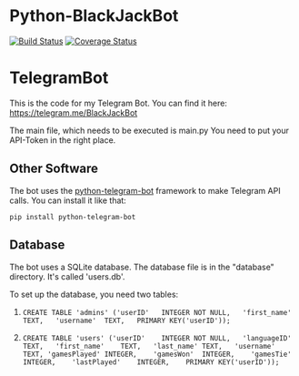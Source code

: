# Python-BlackJackBot

[![Build Status](https://travis-ci.org/d-Rickyy-b/Python-BlackJackBot.svg?branch=master)](https://travis-ci.org/d-Rickyy-b/Python-BlackJackBot) [![Coverage Status](https://coveralls.io/repos/github/d-Rickyy-b/Python-BlackJackBot/badge.svg?branch=master)](https://coveralls.io/github/d-Rickyy-b/Python-BlackJackBot?branch=master)

# TelegramBot
This is the code for my Telegram Bot. You can find it here: https://telegram.me/BlackJackBot

The main file, which needs to be executed is main.py
You need to put your API-Token in the right place.

## Other Software

The bot uses the [python-telegram-bot](https://python-telegram-bot.org/) framework to make Telegram API calls. You can install it like that:

``pip install python-telegram-bot``

## Database

The bot uses a SQLite database. The database file is in the "database" directory. It's called 'users.db'.

To set up the database, you need two tables:

1) ```CREATE TABLE 'admins' ('userID'	INTEGER NOT NULL,	'first_name'	TEXT,	'username'	TEXT,	PRIMARY KEY('userID'));```

2) ```CREATE TABLE 'users' ('userID'	INTEGER NOT NULL,	'languageID'	TEXT,	'first_name'	TEXT,	'last_name'	TEXT,	'username'	TEXT, 'gamesPlayed'	INTEGER,	'gamesWon'	INTEGER,	'gamesTie'	INTEGER,	'lastPlayed'	INTEGER,	PRIMARY KEY('userID'));```
